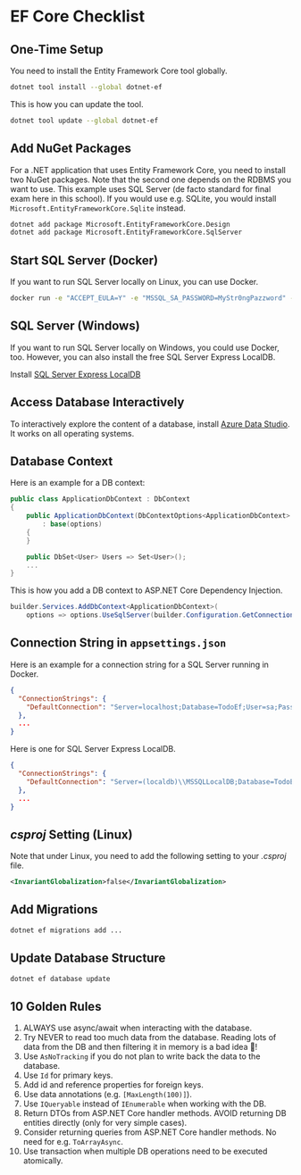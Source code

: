 # EF Core Checklist

## One-Time Setup

You need to install the Entity Framework Core tool globally.

```bash
dotnet tool install --global dotnet-ef
```

This is how you can update the tool.

```bash
dotnet tool update --global dotnet-ef
```

## Add NuGet Packages

For a .NET application that uses Entity Framework Core, you need to install two NuGet packages. Note that the second one depends on the RDBMS you want to use. This example uses SQL Server (de facto standard for final exam here in this school). If you would use e.g. SQLite, you would install `Microsoft.EntityFrameworkCore.Sqlite` instead.

```bash
dotnet add package Microsoft.EntityFrameworkCore.Design
dotnet add package Microsoft.EntityFrameworkCore.SqlServer
```

## Start SQL Server (Docker)

If you want to run SQL Server locally on Linux, you can use Docker.

```bash
docker run -e "ACCEPT_EULA=Y" -e "MSSQL_SA_PASSWORD=MyStr0ngPazzword" -e "MSSQL_PID=Express" -p 127.0.0.1:1433:1433 -d mcr.microsoft.com/mssql/server:2022-latest
```

## SQL Server (Windows)

If you want to run SQL Server locally on Windows, you could use Docker, too. However, you can also install the free SQL Server Express LocalDB.

Install [SQL Server Express LocalDB](https://learn.microsoft.com/en-us/sql/database-engine/configure-windows/sql-server-express-localdb?view=sql-server-ver16)

## Access Database Interactively

To interactively explore the content of a database, install [Azure Data Studio](https://learn.microsoft.com/en-us/azure-data-studio/download-azure-data-studio). It works on all operating systems.

## Database Context

Here is an example for a DB context:

```cs
public class ApplicationDbContext : DbContext
{
    public ApplicationDbContext(DbContextOptions<ApplicationDbContext> options)
        : base(options)
    {
    }

    public DbSet<User> Users => Set<User>();
    ...
}
```

This is how you add a DB context to ASP.NET Core Dependency Injection.

```cs
builder.Services.AddDbContext<ApplicationDbContext>(
    options => options.UseSqlServer(builder.Configuration.GetConnectionString("DefaultConnection")));
```

## Connection String in `appsettings.json`

Here is an example for a connection string for a SQL Server running in Docker.

```json
{
  "ConnectionStrings": {
    "DefaultConnection": "Server=localhost;Database=TodoEf;User=sa;Password=MyStr0ngPazzword;TrustServerCertificate=true;Encrypt=false"
  },
  ...
}
```

Here is one for SQL Server Express LocalDB.

```json
{
  "ConnectionStrings": {
    "DefaultConnection": "Server=(localdb)\\MSSQLLocalDB;Database=TodoEf;Integrated Security=true"
  },
  ...
}
```

## _csproj_ Setting (Linux)

Note that under Linux, you need to add the following setting to your _.csproj_ file.

```xml
<InvariantGlobalization>false</InvariantGlobalization>
```

## Add Migrations

```bash
dotnet ef migrations add ...
```

## Update Database Structure

```bash
dotnet ef database update
```

## 10 Golden Rules

1. ALWAYS use async/await when interacting with the database.
2. Try NEVER to read too much data from the database. Reading lots of data from the DB and then filtering it in memory is a bad idea 🤮!
3. Use `AsNoTracking` if you do not plan to write back the data to the database.
4. Use `Id` for primary keys.
5. Add id and reference properties for foreign keys.
6. Use data annotations (e.g. `[MaxLength(100)]`).
7. Use `IQueryable` instead of `IEnumerable` when working with the DB.
8. Return DTOs from ASP.NET Core handler methods. AVOID returning DB entities directly (only for very simple cases).
9. Consider returning queries from ASP.NET Core handler methods. No need for e.g. `ToArrayAsync`.
10. Use transaction when multiple DB operations need to be executed atomically.
